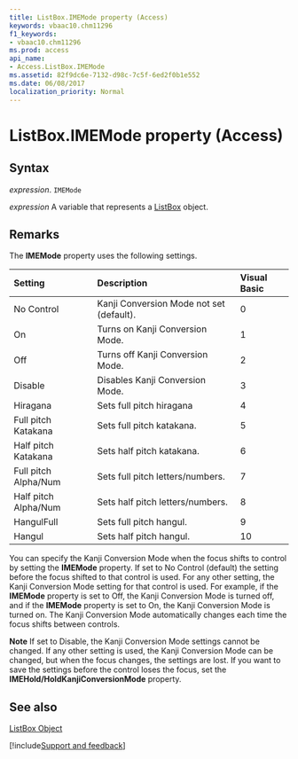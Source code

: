 ```yaml
---
title: ListBox.IMEMode property (Access)
keywords: vbaac10.chm11296
f1_keywords:
- vbaac10.chm11296
ms.prod: access
api_name:
- Access.ListBox.IMEMode
ms.assetid: 82f9dc6e-7132-d98c-7c5f-6ed2f0b1e552
ms.date: 06/08/2017
localization_priority: Normal
---
```



# ListBox.IMEMode property (Access)





## Syntax

_expression_. `IMEMode`

_expression_ A variable that represents a [ListBox](Access.ListBox.md) object.


## Remarks

The  **IMEMode** property uses the following settings.



|Setting|Description|Visual Basic|
|:-----|:-----|:-----|
|No Control|Kanji Conversion Mode not set (default).|0|
|On|Turns on Kanji Conversion Mode.|1|
|Off|Turns off Kanji Conversion Mode.|2|
|Disable|Disables Kanji Conversion Mode.|3|
|Hiragana|Sets full pitch hiragana|4|
|Full pitch Katakana|Sets full pitch katakana.|5|
|Half pitch Katakana|Sets half pitch katakana.|6|
|Full pitch Alpha/Num|Sets full pitch letters/numbers.|7|
|Half pitch Alpha/Num|Sets half pitch letters/numbers.|8|
|HangulFull|Sets full pitch hangul.|9|
|Hangul|Sets half pitch hangul.|10|

You can specify the Kanji Conversion Mode when the focus shifts to control by setting the  **IMEMode** property. If set to No Control (default) the setting before the focus shifted to that control is used. For any other setting, the Kanji Conversion Mode setting for that control is used. For example, if the **IMEMode** property is set to Off, the Kanji Conversion Mode is turned off, and if the **IMEMode** property is set to On, the Kanji Conversion Mode is turned on. The Kanji Conversion Mode automatically changes each time the focus shifts between controls.


 **Note**   If set to Disable, the Kanji Conversion Mode settings cannot be changed. If any other setting is used, the Kanji Conversion Mode can be changed, but when the focus changes, the settings are lost. If you want to save the settings before the control loses the focus, set the **IMEHold/HoldKanjiConversionMode** property.


## See also


[ListBox Object](Access.ListBox.md)

[!include[Support and feedback](~/includes/feedback-boilerplate.md)]